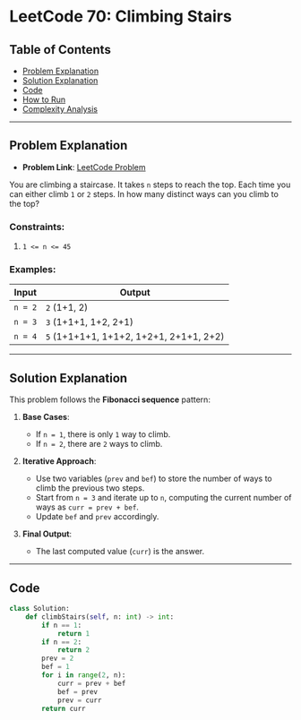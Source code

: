 # LeetCode 70: Climbing Stairs

## Table of Contents
- [Problem Explanation](#problem-explanation)
- [Solution Explanation](#solution-explanation)
- [Code](#code)
- [How to Run](#how-to-run)
- [Complexity Analysis](#complexity-analysis)

---

## Problem Explanation

- **Problem Link**: [LeetCode Problem](https://leetcode.com/problems/climbing-stairs/)

You are climbing a staircase. It takes `n` steps to reach the top. Each time you can either climb `1` or `2` steps. In how many distinct ways can you climb to the top?

### Constraints:
1. `1 <= n <= 45`

### Examples:

| Input  | Output |
|--------|--------|
| `n = 2` | `2` (1+1, 2) |
| `n = 3` | `3` (1+1+1, 1+2, 2+1) |
| `n = 4` | `5` (1+1+1+1, 1+1+2, 1+2+1, 2+1+1, 2+2) |

---

## Solution Explanation

This problem follows the **Fibonacci sequence** pattern:

1. **Base Cases**:
   - If `n = 1`, there is only `1` way to climb.
   - If `n = 2`, there are `2` ways to climb.

2. **Iterative Approach**:
   - Use two variables (`prev` and `bef`) to store the number of ways to climb the previous two steps.
   - Start from `n = 3` and iterate up to `n`, computing the current number of ways as `curr = prev + bef`.
   - Update `bef` and `prev` accordingly.

3. **Final Output**:
   - The last computed value (`curr`) is the answer.

---

## Code

```python
class Solution:
    def climbStairs(self, n: int) -> int:
        if n == 1:
            return 1
        if n == 2:
            return 2
        prev = 2
        bef = 1
        for i in range(2, n):
            curr = prev + bef
            bef = prev
            prev = curr
        return curr
